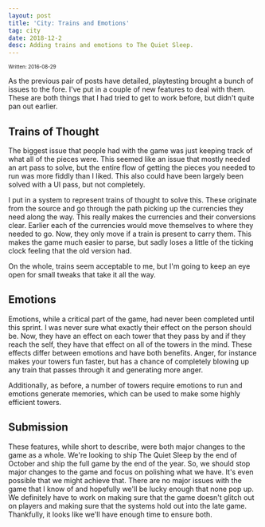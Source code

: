 ```yaml
---
layout: post
title: 'City: Trains and Emotions'
tag: city
date: 2018-12-2
desc: Adding trains and emotions to The Quiet Sleep.
---
```


<p style="font-size:10px">Written: 2016-08-29


As the previous pair of posts have detailed, playtesting brought a bunch of issues to the fore. I've put in a couple of new features to deal with them. These are both things that I had tried to get to work before, but didn't quite pan out earlier.

## Trains of Thought

The biggest issue that people had with the game was just keeping track of what all of the pieces were. This seemed like an issue that mostly needed an art pass to solve, but the entire flow of getting the pieces you needed to run was more fiddly than I liked. This also could have been largely been solved with a UI pass, but not completely.


I put in a system to represent trains of thought to solve this. These originate from the source and go through the path picking up the currencies they need along the way. This really makes the currencies and their conversions clear. Earlier each of the currencies would move themselves to where they needed to go. Now, they only move if a train is present to carry them. This makes the game much easier to parse, but sadly loses a little of the ticking clock feeling that the old version had.


On the whole, trains seem acceptable to me, but I'm going to keep an eye open for small tweaks that take it all the way.

## Emotions

Emotions, while a critical part of the game, had never been completed until this sprint. I was never sure what exactly their effect on the person should be. Now, they have an effect on each tower that they pass by and if they reach the self, they have that effect on all of the towers in the mind. These effects differ between emotions and have both benefits. Anger, for instance makes your towers fun faster, but has a chance of completely blowing up any train that passes through it and generating more anger.


Additionally, as before, a number of towers require emotions to run and emotions generate memories, which can be used to make some highly efficient towers.

## Submission

These features, while short to describe, were both major changes to the game as a whole. We're looking to ship The Quiet Sleep by the end of October and ship the full game by the end of the year. So, we should stop major changes to the game and focus on polishing what we have. It's even possible that we might achieve that. There are no major issues with the game that I know of and hopefully we'll be lucky enough that none pop up. We definitely have to work on making sure that the game doesn't glitch out on players and making sure that the systems hold out into the late game. Thankfully, it looks like we'll have enough time to ensure both.

